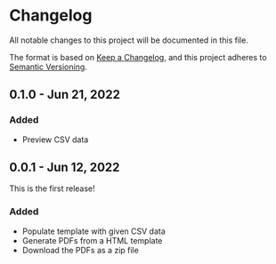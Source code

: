 # Changelog

All notable changes to this project will be documented in this file.

The format is based on [Keep a Changelog](https://keepachangelog.com/en/1.1.0/),
and this project adheres to
[Semantic Versioning](https://semver.org/spec/v2.0.0.html).

## 0.1.0 - Jun 21, 2022

### Added

- Preview CSV data

## 0.0.1 - Jun 12, 2022

This is the first release!

### Added

- Populate template with given CSV data
- Generate PDFs from a HTML template
- Download the PDFs as a zip file

